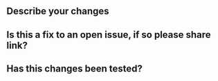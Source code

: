 ## Describe your changes

## Is this a fix to an open issue, if so please share link?

## Has this changes been tested?

